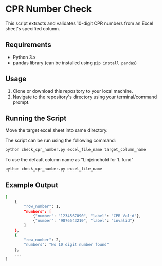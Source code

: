 # CPR Number Check

This script extracts and validates 10-digit CPR numbers from an Excel sheet's specified column.

## Requirements

- Python 3.x
- pandas library (can be installed using `pip install pandas`)

## Usage

1. Clone or download this repository to your local machine.
2. Navigate to the repository's directory using your terminal/command prompt.

## Running the Script

Move the target excel sheet into same directory.

The script can be run using the following command:

```bash
python check_cpr_number.py excel_file_name target_column_name
```

To use the default column name as "Linjeindhold for 1. fund"

```bash
python check_cpr_number.py excel_file_name
```

## Example Output
```bash
[
    {
        "row_number": 1,
        "numbers": [
            {"number": "1234567890", "label": "CPR Valid"},
            {"number": "9876543210", "label": "invalid"}
        ]
    },
    {
        "row_number": 2,
        "numbers": "No 10 digit number found"
    },
    ...
]
```